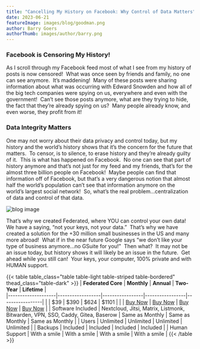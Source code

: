 ```yaml
---
title: "Cancelling My History on Facebook: Why Control of Data Matters"
date: 2023-06-21
featureImage: images/blog/goodman.png
author: Barry Goers
authorThumb: images/author/barry.png
---
```


### Facebook is Censoring My History!

As I scroll through my Facebook feed most of what I see from my history of posts is now censored!  What was once seen by friends and family, no one can see anymore.  It’s maddening!  Many of these posts were sharing information about what was occurring with Edward Snowden and how all of the big tech companies were spying on us, everywhere and even with the government!  Can’t see those posts anymore, what are they trying to hide, the fact that they’re already spying on us?  Many people already know, and even worse, they profit from it!

### Data Integrity Matters

One may not worry about their data privacy and control today, but my history and the world’s history shows that it’s the concern for the future that matters.  To censor, is to silence, to erase history and they’re already guilty of it.  This is what has happened on Facebook.  No one can see that part of history anymore and that’s not just for my feed and my friends, that’s for the almost three billion people on Facebook!  Maybe people can find that information off of Facebook, but that’s a very dangerous notion that almost half the world’s population can’t see that information anymore on the world’s largest social network!  So, what’s the real problem…centralization of data and control of that data.

![blog image](/images/blog/goodman.png)

That’s why we created Federated, where YOU can control your own data!  We have a saying, “not your keys, not your data.”  That’s why we have created a solution for the +30 million small businesses in the US and many more abroad!  What if in the near future Google says “we don’t like your type of business anymore...no GSuite for you!”  Then what?  It may not be an issue today, but history shows it will likely be an issue in the future.  Get ahead while you still can!  Your keys, your computer, 100% private and with HUMAN support.

{{< table table_class="table table-light table-striped table-bordered" thead_class="table-dark" >}}
| **Federated Core** | **Monthly** | **Annual** | **Two-Year** | **Lifetime** |  
|--------------------|------------------|-----------------|-----------------|-----------------|
| | $39 | $390 | $624 | $1101 |
| | [Buy Now](https://ee620c.myshopify.com/cart/45448304558398:1?channel=buy_button) | [Buy Now](https://ee620c.myshopify.com/cart/45448287813950:1?channel=buy_button) | [Buy Now](https://ee620c.myshopify.com/cart/45448301281598:1?channel=buy_button) | [Buy Now](https://ee620c.myshopify.com/cart/45448304558398:1?channel=buy_button) |
| Software Included | Nextcloud, Jitsi, Matrix, Listmonk, Bitwarden, VPN, SSO, Caddy, Gitea, Baserow | Same as Monthly | Same as Monthly | Same as Monthly |
| Users | Unlimited | Unlimited | Unlimited | Unlimited |
| Backups | Included | Included | Included | Included |
| Human Support | With a smile | With a smile | With a smile | With a smile |
{{< /table >}}
